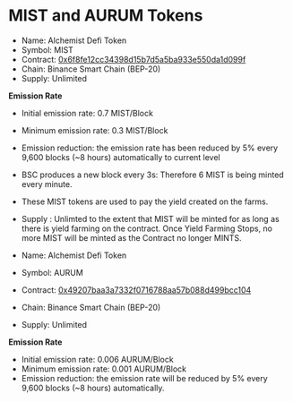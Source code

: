 # MIST and AURUM Tokens

* Name: Alchemist Defi Token
* Symbol: MIST
* Contract: [0x6f8fe12cc34398d15b7d5a5ba933e550da1d099f](https://bscscan.com/address/0x6f8fe12cc34398d15b7d5a5ba933e550da1d099f)
* Chain: Binance Smart Chain \(BEP-20\)
* Supply: Unlimited

**Emission Rate**

* Initial emission rate: 0.7 MIST/Block
* Minimum emission rate: 0.3 MIST/Block
* Emission reduction: the emission rate has been reduced by 5% every 9,600 blocks \(~8 hours\) automatically to current level
* BSC produces a new block every 3s: Therefore 6 MIST is being minted every minute. 
* These MIST tokens are used to pay the yield created on the farms. 
* Supply : Unlimted to the extent that MIST will be minted for as long as there is yield farming on the contract. Once Yield Farming Stops, no more MIST will be minted as the Contract no longer MINTS. 



* Name: Alchemist Defi Token
* Symbol: AURUM
* Contract: [0x49207baa3a7332f0716788aa57b088d499bcc104](https://bscscan.com/address/0x49207baa3a7332f0716788aa57b088d499bcc104)
* Chain: Binance Smart Chain \(BEP-20\)
* Supply: Unlimited

**Emission Rate**

* Initial emission rate: 0.006 AURUM/Block
* Minimum emission rate: 0.001 AURUM/Block
* Emission reduction: the emission rate will be reduced by 5% every 9,600 blocks \(~8 hours\) automatically.



